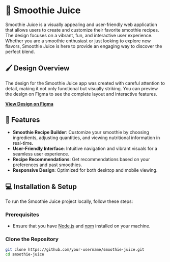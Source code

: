 # 🍓 Smoothie Juice

Smoothie Juice is a visually appealing and user-friendly web application that allows users to create and customize their favorite smoothie recipes. The design focuses on a vibrant, fun, and interactive user experience. Whether you are a smoothie enthusiast or just looking to explore new flavors, Smoothie Juice is here to provide an engaging way to discover the perfect blend.

## 🖌️ Design Overview

The design for the Smoothie Juice app was created with careful attention to detail, making it not only functional but visually striking. You can preview the design on Figma to see the complete layout and interactive features.

[**View Design on Figma**](https://www.figma.com/community/file/1246398674127484915)

## 🚀 Features

- **Smoothie Recipe Builder**: Customize your smoothie by choosing ingredients, adjusting quantities, and viewing nutritional information in real-time.
- **User-Friendly Interface**: Intuitive navigation and vibrant visuals for a seamless user experience.
- **Recipe Recommendations**: Get recommendations based on your preferences and past smoothies.
- **Responsive Design**: Optimized for both desktop and mobile viewing.

## 💻 Installation & Setup

To run the Smoothie Juice project locally, follow these steps:

### Prerequisites

- Ensure that you have [Node.js](https://nodejs.org/en/) and [npm](https://www.npmjs.com/) installed on your machine.

### Clone the Repository

```bash
git clone https://github.com/your-username/smoothie-juice.git
cd smoothie-juice
